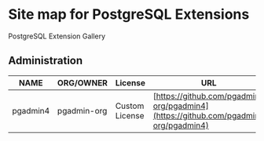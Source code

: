 # Site map for PostgreSQL Extensions
PostgreSQL Extension Gallery

## Administration
NAME|ORG/OWNER|License|URL|Star|Fork
-|-|-|-|-|-
pgadmin4|pgadmin-org|Custom License|[https://github.com/pgadmin-org/pgadmin4](https://github.com/pgadmin-org/pgadmin4)|[![GitHub Repo stars](https://img.shields.io/github/stars/pgadmin-org/pgadmin4?style=social)](https://github.com/pgadmin-org/pgadmin4)|[![GitHub Repo stars](https://img.shields.io/github/forks/pgadmin-org/pgadmin4?style=social)](https://github.com/pgadmin-org/pgadmin4)
